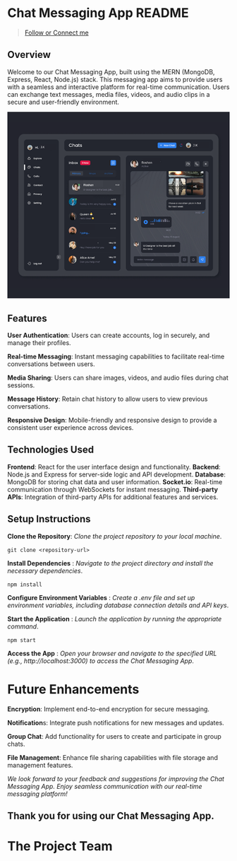 # Chat Messaging App README

> [Follow or Connect me](https://www.linkedin.com/in/jagan-kumar-hotta-502a76270/)

## Overview

Welcome to our Chat Messaging App, built using the MERN (MongoDB, Express, React, Node.js) stack. This messaging app aims to provide users with a seamless and interactive platform for real-time communication. Users can exchange text messages, media files, videos, and audio clips in a secure and user-friendly environment.

![This is the example of Userpage](./presentation.png)


## Features

 **User Authentication**: Users can create accounts, log in securely, and manage their profiles.
 
 **Real-time Messaging**: Instant messaging capabilities to facilitate real-time conversations between users.
 
 **Media Sharing**: Users can share images, videos, and audio files during chat sessions.
 
 **Message History**: Retain chat history to allow users to view previous conversations.
 
 **Responsive Design**: Mobile-friendly and responsive design to provide a consistent user experience across devices.

## Technologies Used

**Frontend**: React for the user interface design and functionality.
 **Backend**: Node.js and Express for server-side logic and API development.
 **Database**: MongoDB for storing chat data and user information.
 **Socket.io**: Real-time communication through WebSockets for instant messaging.
 **Third-party APIs**: Integration of third-party APIs for additional features and services.

## Setup Instructions

**Clone the Repository**: _Clone the project repository to your local machine_.
```
git clone <repository-url>
```

 **Install Dependencies** : _Navigate to the project directory and install the necessary dependencies_.
```
npm install
```

**Configure Environment Variables** : _Create a .env file and set up environment variables, including database connection details and API keys_.

**Start the Application** : _Launch the application by running the appropriate command_.
```
npm start
```

 **Access the App** : _Open your browser and navigate to the specified URL (e.g., http://localhost:3000) to access the Chat Messaging App_.

# Future Enhancements

**Encryption**: Implement end-to-end encryption for secure messaging.

**Notification**s: Integrate push notifications for new messages and updates.

**Group Chat**: Add functionality for users to create and participate in group chats.

**File Management**: Enhance file sharing capabilities with file storage and management features.

_We look forward to your feedback and suggestions for improving the Chat Messaging App. Enjoy seamless communication with our real-time messaging platform!_

## Thank you for using our Chat Messaging App.

# The Project Team
